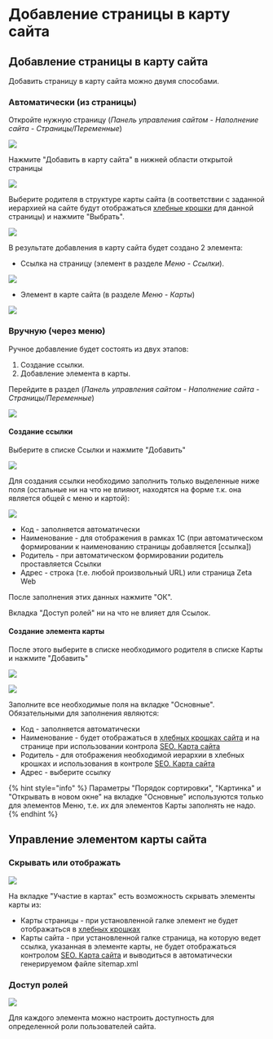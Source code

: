 # Добавление страницы в карту сайта

## Добавление страницы в карту сайта

Добавить страницу в карту сайта можно двумя способами.

### Автоматически (из страницы)

Откройте нужную страницу (_Панель управления сайтом - Наполнение сайта - Страницы/Переменные_)

![](<../../.gitbook/assets/image (305).png>)

Нажмите "Добавить в карту сайта" в нижней области открытой страницы

![](<../../.gitbook/assets/image (85).png>)

Выберите родителя в структуре карты сайта (в соответствии с заданной иерархией на сайте будут отображаться [хлебные крошки](khlebnye-kroshki-breadcrumbs.md) для данной страницы) и нажмите "Выбрать".

![](<../../.gitbook/assets/image (20).png>)

В результате добавления в карту сайта будет создано 2 элемента:

* Ссылка на страницу (элемент в разделе _Меню - Ссылки_).

![](<../../.gitbook/assets/image (525) (3).png>)

* Элемент в карте сайта (в разделе _Меню - Карты_)

![](<../../.gitbook/assets/image (164).png>)

### Вручную (через меню)

Ручное добавление будет состоять из двух этапов:

1. Создание ссылки.
2. Добавление элемента в карты.

Перейдите в раздел (_Панель управления сайтом - Наполнение сайта - Страницы/Переменные_)

![](<../../.gitbook/assets/image (329).png>)

#### Создание ссылки

Выберите в списке Ссылки и нажмите "Добавить"

![](<../../.gitbook/assets/image (373).png>)

Для создания ссылки необходимо заполнить только выделенные ниже поля (остальные ни на что не влияют, находятся на форме т.к. она является общей с меню и картой):

![](<../../.gitbook/assets/image (242).png>)

* Код - заполняется автоматически
* Наименование - для отображения в рамках 1С (при автоматическом формировании к наименованию страницы добавляется \[ссылка])
* Родитель - при автоматическом формировании родитель проставляется Ссылки
* Адрес - строка (т.е. любой произвольный URL) или страница Zeta Web

После заполнения этих данных нажмите "ОК".

Вкладка "Доступ ролей" ни на что не влияет для Ссылок.

#### Создание элемента карты

После этого выберите в списке необходимого родителя в списке Карты и нажмите "Добавить"

![](<../../.gitbook/assets/image (373).png>)

![](<../../.gitbook/assets/image (189).png>)

Заполните все необходимые поля на вкладке "Основные". Обязательными для заполнения являются:

* Код - заполняется автоматически
* Наименование - будет отображаться в [хлебных крошках сайта](khlebnye-kroshki-breadcrumbs.md) и на странице при использовании контрола [SEO. Карта сайта](broken-reference)
* Родитель - для отображения необходимой иерархии в хлебных крошках и использования в контроле [SEO. Карта сайта](broken-reference)
* Адрес - выберите ссылку

{% hint style="info" %}
Параметры "Порядок сортировки", "Картинка" и "Открывать в новом окне" на вкладке "Основные" используются только для элементов Меню, т.е. их для элементов Карты заполнять не надо.
{% endhint %}

## Управление элементом карты сайта

### Скрывать или отображать

![](<../../.gitbook/assets/image (458).png>)

На вкладке "Участие в картах" есть возможность скрывать элементы карты из:

* Карты страницы - при установленной галке элемент не будет отображаться в [хлебных крошках](khlebnye-kroshki-breadcrumbs.md)
* Карты сайта - при установленной галке страница, на которую ведет ссылка, указанная в элементе карты, не будет отображаться контролом [SEO. Карта сайта](broken-reference) и выводиться в автоматически генерируемом файле sitemap.xml

### Доступ ролей

![](<../../.gitbook/assets/image (539).png>)

Для каждого элемента можно настроить доступность для определенной роли пользователей сайта.

